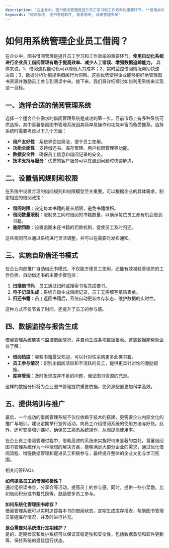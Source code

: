 ```yaml
---
description: "在企业中，图书借阅管理是提升员工学习和工作效率的重要环节。**使用自动化系统进行企业员工借阅管理有助于提高效率、减少人工错误、增强数据追踪能力。** 具体来说，1、借阅流程自动化可以降低人力成本；2、实时监控借阅情况帮助快速决策；3、数据分析功能提供借阅行为洞察。这些优势使得企业能够更好地管理图书资源并激励员工参与到阅读中来。接下来，我们将详细探讨如何利用系统来实现这一目标。"
keywords: "借阅系统, 图书管理软件, 番薯借阅, 读者管理系统"
---
```

# 如何用系统管理企业员工借阅？  

  

在企业中，图书借阅管理是提升员工学习和工作效率的重要环节。**使用自动化系统进行企业员工借阅管理有助于提高效率、减少人工错误、增强数据追踪能力。** 具体来说，1、借阅流程自动化可以降低人力成本；2、实时监控借阅情况帮助快速决策；3、数据分析功能提供借阅行为洞察。这些优势使得企业能够更好地管理图书资源并激励员工参与到阅读中来。接下来，我们将详细探讨如何利用系统来实现这一目标。

## **一、选择合适的借阅管理系统**

选择一个适合企业需求的借阅管理系统是成功的第一步。目前市场上有多种系统可供选择，其中番薯借阅图书管理系统因其简单易操作和功能丰富而备受推荐。选择系统时需要考虑以下几个方面：

- **用户友好性**：系统界面应简洁，便于员工使用。
- **功能全面性**：支持借还书、库存管理、用户权限管理等功能。
- **数据安全性**：确保员工信息和借阅记录的安全。
- **技术支持与服务**：优质的客户服务可以在遇到问题时快速解决。

## **二、设置借阅规则和权限**

在系统中设置合理的借阅规则和权限模型至关重要。可以根据企业的具体需求，制定相应的借阅政策：

- **借阅时限**：设定每本书籍的最长期限，避免书籍堆积。
- **借阅数量限制**：限制员工同时借阅的书籍数量，以确保每位员工都有机会借到书籍。
- **逾期罚款**：设置逾期未还书籍的罚款机制，促使员工及时归还。
  
这些规则可以通过系统进行灵活调整，并可以在需要时发布通知。

## **三、实施自助借还书模式**

在企业内部推广自助借还书模式，不仅能方便员工使用，还能有效减轻管理员的工作负担。自助借还书的主要步骤包括：

1. **扫描借书码**：员工通过扫码或搜索书名完成借书。
2. **电子记录生成**：系统自动生成借阅记录，员工无需填写纸质表单。
3. **归还书籍**：员工返回书籍后，系统自动更新库存状态，维护数据的实时性。

这种方式不仅节省了时间，还提升了员工的参与感。

## **四、数据监控与报告生成**

借阅管理系统能实时监控借阅情况，并自动生成各项数据报表。这些数据能帮助企业了解：

- **借阅热度**：哪些书籍最受欢迎，可以针对性采购更多此类书籍。
- **员工参与情况**：识别出借阅活跃和不活跃的员工，提供更具针对性的激励措施。
- **库存管理**：及时发现库存不足的问题，保证图书资源的充足。

这样的数据分析将为企业图书管理提供重要依据，使资源配置更加科学高效。

## **五、提供培训与推广**

最后，一个成功的借阅管理系统不仅仅依赖于技术的搭建，更需要企业内部文化的推广与培训。建议定期举行宣传活动，向员工介绍借阅系统的使用方法与好处。此外，还可安排培训课程，确保员工熟悉系统操作，从而提高使用率。

在企业员工借阅管理过程中，借助高效的系统来实施将带来显著的益处。番薯借阅图书管理系统作为一种理想的解决方案，能够满足大部分企业的需求，通过优化借阅流程、增强数据管理和促进员工积极参与，最终提升整体的企业文化与学习氛围。

相关问答FAQs

**如何提高员工的借阅积极性？**  
通过组织读书会，分享会等活动，提高员工的参与感。同时，提供一些小奖励，比如借阅积分或书籍兑换等，鼓励更多员工参与。

**如何系统化管理图书库存？**  
借阅管理系统可以实时追踪每本书的借阅状态，定期生成库存报表，帮助图书管理员掌握库存情况，并及时进行补充。

**是否需要对系统进行定期维护？**  
是的，定期检查和维护系统可以保证其稳定性和安全性，包括数据备份和软件更新等，保持系统的最佳运行状态。
